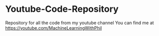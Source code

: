 # Youtube-Code-Repository
Repository for all the code from my youtube channel
You can find me at https://youtube.com/MachineLearningWithPhil <br>
